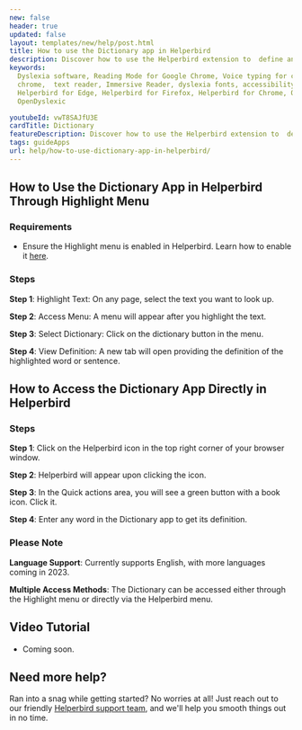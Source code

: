 ```yaml
---
new: false
header: true
updated: false
layout: templates/new/help/post.html
title: How to use the Dictionary app in Helperbird
description: Discover how to use the Helperbird extension to  define any word or sentence in seconds with the dictionary app.
keywords:
  Dyslexia software, Reading Mode for Google Chrome, Voice typing for chrome, Text to speech for
  chrome,  text reader, Immersive Reader, dyslexia fonts, accessibility software, dyslexia software,
  Helperbird for Edge, Helperbird for Firefox, Helperbird for Chrome, Opendyslexic for Chrome,
  OpenDyslexic

youtubeId: vwT8SAJfU3E
cardTitle: Dictionary
featureDescription: Discover how to use the Helperbird extension to  define any word or sentence in seconds with the dictionary app.
tags: guideApps
url: help/how-to-use-dictionary-app-in-helperbird/
---
```



## How to Use the Dictionary App in Helperbird Through Highlight Menu

### Requirements
- Ensure the Highlight menu is enabled in Helperbird. Learn how to enable it [here](/help/how-to-use-the-highlight-menu-in-helperbird/).

### Steps

**Step 1**: Highlight Text: On any page, select the text you want to look up.

**Step 2**: Access Menu: A menu will appear after you highlight the text.

**Step 3**: Select Dictionary: Click on the dictionary button in the menu.

**Step 4**: View Definition: A new tab will open providing the definition of the highlighted word or sentence.


## How to Access the Dictionary App Directly in Helperbird

### Steps

**Step 1**:  Click on the Helperbird icon in the top right corner of your browser window.

**Step 2**: Helperbird will appear upon clicking the icon.

**Step 3**: In the Quick actions area, you will see a green button with a book icon. Click it.

**Step 4**:  Enter any word in the Dictionary app to get its definition.

### Please Note

**Language Support**: Currently supports English, with more languages coming in 2023.

**Multiple Access Methods**: The Dictionary can be accessed either through the Highlight menu or directly via the Helperbird menu.


## Video Tutorial

- Coming soon.



## Need more help?

Ran into a snag while getting started? No worries at all! Just reach out to our friendly [Helperbird support team](/support/), and we'll help you smooth things out in no time.




